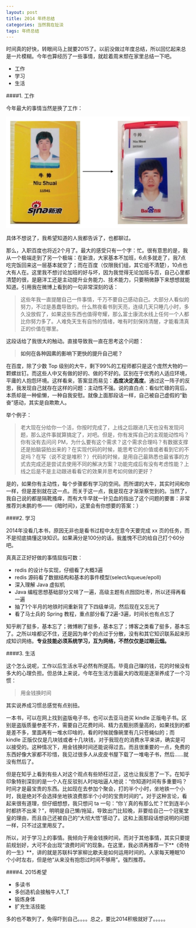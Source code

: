 ```yaml
---
layout: post
title: 2014 年终总结
categories: 当然我在扯淡
tags: 年终总结
---
```


时间真的好快，转眼间马上就要2015了。以前没做过年度总结，所以回忆起来总是一片模糊。今年也算经历了一些事情，就趁着周末颓在家里总结一下吧。

* 工作
* 学习
* 生活

####1. 工作

今年最大的事情当然是换了工作：

![img](../image/sina-baidu.jpg)

具体不想说了，我希望知道的人我都告诉了，也都聊过。

那么，入职百度也将近2个月了。最大的感受只有一个字：忙。很有意思的是，我从一个极端走到了另一个极端：在新浪，大家基本不加班，6点多就走了，我7点吃完饭回来这一层基本就空了；而在百度（仅限我们组，其它组不清楚），10点也大有人在。这里我不想讨论加班的好与坏，因为我觉得无论加班与否，自己心里都清楚的很，是磨洋工还是主动提升业务能力、技术能力，只要稍微静下来想想就能知道。引用我在微博上看到的一句非常深刻的话：

> 这些年我一直提醒自己一件事情，千万不要自己感动自己。大部分人看似的努力，不过是愚蠢导致的。什么熬夜看书到天亮，连续几天只睡几小时，多久没放假了，如果这些东西也值得夸耀，那么富士康流水线上任何一个人都比你努力多了。人难免天生有自怜的情绪，唯有时刻保持清醒，才能看清真正的价值在哪里。

这段话给了我很大的触动。直接导致我一直在思考这个问题：

> **如何在各种因素的影响下更快的提升自己呢？**

在百度，除了少数 Top 级别的大牛，剩下99%的工程师都只是这个庞然大物的一颗螺丝钉。而这些人中又有做的好的、做的不好的。区别在于优秀的人适应环境，平庸的人抱怨环境。这样看来，答案显而易见：**态度决定高度**。通过这一阵子的反思，我发现自己就存在这样的问题：主动性不强。说的直白点：看似忙碌的背后，本质却是一种偷懒，一种自我安慰。就像上面那段话一样，自己被自己虚假的“勤奋”感动，其实是自欺欺人。

举个例子：

> 老大现在分给你一个活，你按时完成了，上线之后跟进几天也没有发现问题，那么这件事就算搞定了，对吧。但是，你有发挥自己的主观能动性吗？你有没有去问问 PM，为什么要有这个需求？这个需求合理吗？有数据支撑还是拍脑袋拍出来的？在实现代码的时候，能思考它的价值或者看到它的不足吗？在写（说不定是堆积？）代码的时候，是用自己最熟悉也最省事的方式去完成还是尝试去使用不同的解决方案？功能完成后有没有考虑性能？上线之后是不是主动跟进看看它的效果并思考如何做的更好？

是的，如果你有主动性，每个步骤都有学习的空间。而所谓的大牛，其实时间和你一样，但是差别就在这一点。而关于这一点，我是现在才渐渐察觉到的。当然了，我自己说的都是隔靴搔痒，而有大牛早就一针见血的指出了这个问题的要害：非常推荐刘未鹏的书——《暗时间》，这里会有你想要的答案：）

####2. 学习

2014年没看几本书，原因无非也是看书过程中太在意今天要完成 xx 页的任务，而不是彻底搞懂这块知识。如果满分是100分的话，我羞愧不已的给自己打个60分吧。

真真正正好好做的事情屈指可数：

* redis 的设计与实现，仔细看了大概3遍
* redis 源码看了数据结构和基本的事件模型(select/kqueue/epoll)
* 深入理解 Java 虚拟机
* Java 编程思想基础部分又啃了一遍，高级主题有点囫囵吐枣，所以还得再看一遍
* 抽了1个半月的地铁时间重新背了下四级单词，然后现在又忘光了
* 看了马士兵的 Spring 教程，重点部分看了2遍-3遍，时间长也有点忘了

知乎刷了挺多，基本忘了；微博刷了挺多，基本忘了；博客之类看了挺多，基本忘了。之所以啥都记不住，还是因为单个的点过于分散，没有和其它知识联系起来形成知识网络。**专业技能必须系统学习，互为网络，不然仅仅是过眼云烟。**

####3. 生活

这个怎么说呢，工作以后生活水平必然有所提高。毕竟自己赚的钱，花的时候没有多大的心理负担。但总体上来说，今年在生活方面最大的改观是逐渐养成了一个习惯：

> 用金钱换时间

其实说养成习惯总感觉有点别扭。

一本书，可以在网上找到盗版电子书，也可以去亚马逊买 kindle 正版电子书。区别是盗版质量参差不齐，需要自己花费时间、精力去甄别质量高的，如果找到的都是差不多，里面再有一堆水印啥的，看的时候就像碗里有几只苍蝇似的；而 kindle 正版仅仅是几块钱或者十几块钱，对于我现在的消费水平来讲，确实是可以接受的。这种情况下，用金钱换时间还能说得过去。而且很重要的一点，免费的东西好像大家都不珍惜，我见过很多人从皮皮书屋下载了一堆电子书，然后……就没有然后了。

但是在知乎上看到有些人对这个观点有些矫枉过正，这也让我反思了一下。在知乎印象特别深刻的是一个人在反驳别人时咄咄逼人地说：“你知道时间有多重要吗？时间才是最宝贵的东西。比如现在去参加个聚会，打的半个小时，坐地铁一个小时，我是绝对不会选择坐地铁浪费那半个小时的宝贵时间的”。对于这种言论，看起来很有道理，但仔细想想，我只想问 ta 一句：“你丫真的有那么忙？忙到连半小时都挤不出来？”，明明是自己懒/拖延，导致出门比较晚，非要给自己一个冠冕堂皇的理由，而且自己还被自己的“大彻大悟”感动了。这和上面那段话想说明的问题一样，只不过这里用反了。

所以，对于学习上的事情。我倾向于用金钱换时间，而对于其他事情，其实只要提前规划好，大可不会出现“浪费时间”的现象。在这里，我必须再推荐一下**《奇特的一生》**，讲的就是苏联科学家柳比歇夫是如何运用时间的。人家每天睡眠10个小时左右，但是他“从来没有抱怨过时间不够用”。强烈推荐。

####4. 2015希望

* 多读书
* 多创造机会接触牛人T_T
* 锻炼身体
* 扩充生活技能

多的也不敢列了，免得吓到自己。。。。总之，要比2014积极就好了。。。。。